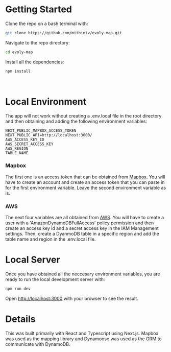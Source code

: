 # Getting Started
Clone the repo on a bash terminal with:
```bash
git clone https://github.com/mithintv/evoly-map.git
```
Navigate to the repo directory:
```bash
cd evoly-map
```
Install all the dependencies:
```bash
npm install
```
<br>

# Local Environment
The app will not work without creating a .env.local file in the root directory and then obtaining and adding the following environment variables:
```
NEXT_PUBLIC_MAPBOX_ACCESS_TOKEN
NEXT_PUBLIC_API=http://localhost:3000/
AWS_ACCESS_KEY_ID
AWS_SECRET_ACCESS_KEY
AWS_REGION
TABLE_NAME
```
### Mapbox
The first one is an access token that can be obtained from [Mapbox](https://www.mapbox.com/). You will have to create an account and create an access token that you can paste in for the first environment variable. Leave the second environment variable as is.

### AWS
The next four variables are all obtained from [AWS](https://console.aws.amazon.com/iam/home#/home). You will have to create a user with a 'AmazonDynamoDBFullAccess' policy permission and then create an access key id and a secret access key in the IAM Management settings. Then, create a DyanmoDB table in a specific region and add the table name and region in the .env.local file.
<br>

# Local Server
Once you have obtained all the neccesary environment variables, you are ready to run the local development server with:
```bash
npm run dev
```
Open [http://localhost:3000](http://localhost:3000) with your browser to see the result.
<br>

# Details
This was built primarily with React and Typescript using Next.js. Mapbox was used as the mapping library and Dynamoose was used as the ORM to communicate with DynamoDB.
